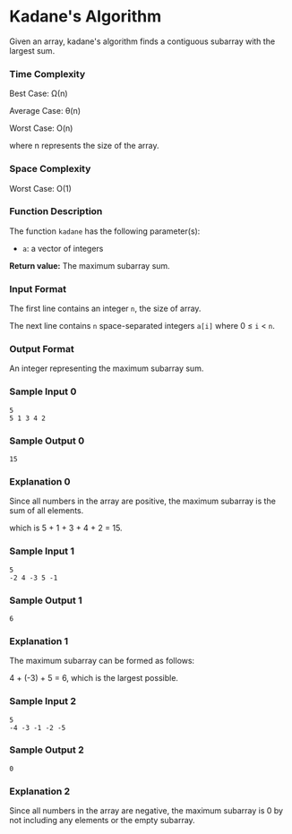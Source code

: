 # Kadane's Algorithm

Given an array, kadane's algorithm finds a contiguous subarray with the largest sum.


### Time Complexity

Best Case: Ω(n)

Average Case: θ(n)

Worst Case: O(n)

where n represents the size of the array.


### Space Complexity

Worst Case: O(1)


### Function Description

The function `kadane` has the following parameter(s):

* `a`: a vector of integers

**Return value:** The maximum subarray sum.


### Input Format

The first line contains an integer `n`, the size of array.

The next line contains `n` space-separated integers `a[i]` where 0 ≤ `i` < `n`.


### Output Format

An integer representing the maximum subarray sum.


### Sample Input 0

```
5
5 1 3 4 2
```


### Sample Output 0

```
15
```


### Explanation 0

Since all numbers in the array are positive, the maximum subarray is the sum of all elements.

which is 5 + 1 + 3 + 4 + 2 = 15.


### Sample Input 1

```
5
-2 4 -3 5 -1
```


### Sample Output 1

```
6
```


### Explanation 1

The maximum subarray can be formed as follows:

4 + (-3) + 5 = 6, which is the largest possible.


### Sample Input 2

```
5
-4 -3 -1 -2 -5
```


### Sample Output 2

```
0
```


### Explanation 2

Since all numbers in the array are negative, the maximum subarray is 0 by not including any elements or the empty subarray.
